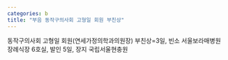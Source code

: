 ```yaml
---
categories: b
title: "부음 동작구의사회 고형일 회원 부친상"
---
```

동작구의사회 고형일 회원(연세가정의학과의원장) 부친상=3일, 빈소 서울보라매병원 장례식장 6호실, 발인 5일, 장지 국립서울현충원